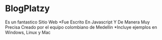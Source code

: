 # BlogPlatzy
Es un fantastico Sitio Web
*Fue Escrito En Javascript Y De Manera Muy Precisa
Creado por el equipo colombiano de Medellin
*Incluye ejemplos en Windows, Linux y Mac



